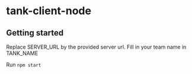 # tank-client-node

## Getting started

Replace SERVER_URL by the provided server url.
Fill in your team name in TANK_NAME

Run `npm start`
